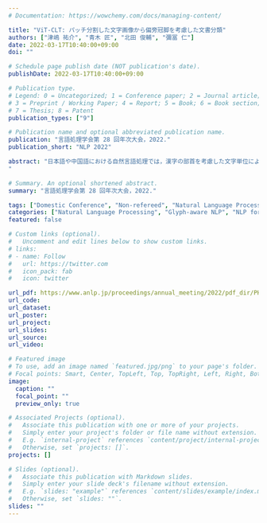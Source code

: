 ```yaml
---
# Documentation: https://wowchemy.com/docs/managing-content/

title: "ViT-CLT: パッチ分割した文字画像から偏旁冠脚を考慮した文書分類"
authors: ["津嶋 祐介", "青木 匠", "北田 俊輔", "彌冨 仁"]
date: 2022-03-17T10:40:00+09:00
doi: ""

# Schedule page publish date (NOT publication's date).
publishDate: 2022-03-17T10:40:00+09:00

# Publication type.
# Legend: 0 = Uncategorized; 1 = Conference paper; 2 = Journal article;
# 3 = Preprint / Working Paper; 4 = Report; 5 = Book; 6 = Book section;
# 7 = Thesis; 8 = Patent
publication_types: ["9"]

# Publication name and optional abbreviated publication name.
publication: "言語処理学会第 28 回年次大会，2022."
publication_short: "NLP 2022"

abstract: "日本語や中国語における自然言語処理では，漢字の部首を考慮した文字単位による自然言語処理が文書解析能力の向上に寄与している．文字形状を考慮するために，従来は convolutional neural network (CNN) を元にした文字符号化器および文書分類器の end-to-end モデルが多く提案されている．本研究では，漢字の偏や旁といった構成要素の関係性を考慮した高性能な文書分類を実現するために，文字符号化器に Vision Transformer (ViT)，文書分類器に character-level Transformer (CLT) で構成された ViT-CLT を提案する．我々の ViT-CLT は漢字の構成要素とその関係性を捉えるために ViT を用いて文字画像から文字の埋め込みを獲得し，文書分類器ではその文字埋め込みを使用して文書分類タスクを解けるよう学習を行う．評価実験では日本語のニュース記事を用いたカテゴリ分類タスクにおいて，CNN を用いた従来の文字符号化器・文書分類器モデルと比較し，ViT-CLT が 18% の予測性能の向上を確認した．更に ViT-CLT の文字符号化器における attention の可視化結果から，従来モデルよりも漢字の構成要素を十分に考慮できていることを確認した．
"

# Summary. An optional shortened abstract.
summary: "言語処理学会第 28 回年次大会，2022."

tags: ["Domestic Conference", "Non-refereed", "Natural Language Processing", "ANLP"]
categories: ["Natural Language Processing", "Glyph-aware NLP", "NLP for Asian Languages"]
featured: false

# Custom links (optional).
#   Uncomment and edit lines below to show custom links.
# links:
# - name: Follow
#   url: https://twitter.com
#   icon_pack: fab
#   icon: twitter

url_pdf: https://www.anlp.jp/proceedings/annual_meeting/2022/pdf_dir/PH4-13.pdf
url_code:
url_dataset:
url_poster:
url_project:
url_slides:
url_source:
url_video:

# Featured image
# To use, add an image named `featured.jpg/png` to your page's folder. 
# Focal points: Smart, Center, TopLeft, Top, TopRight, Left, Right, BottomLeft, Bottom, BottomRight.
image:
  caption: ""
  focal_point: ""
  preview_only: true

# Associated Projects (optional).
#   Associate this publication with one or more of your projects.
#   Simply enter your project's folder or file name without extension.
#   E.g. `internal-project` references `content/project/internal-project/index.md`.
#   Otherwise, set `projects: []`.
projects: []

# Slides (optional).
#   Associate this publication with Markdown slides.
#   Simply enter your slide deck's filename without extension.
#   E.g. `slides: "example"` references `content/slides/example/index.md`.
#   Otherwise, set `slides: ""`.
slides: ""
---
```

